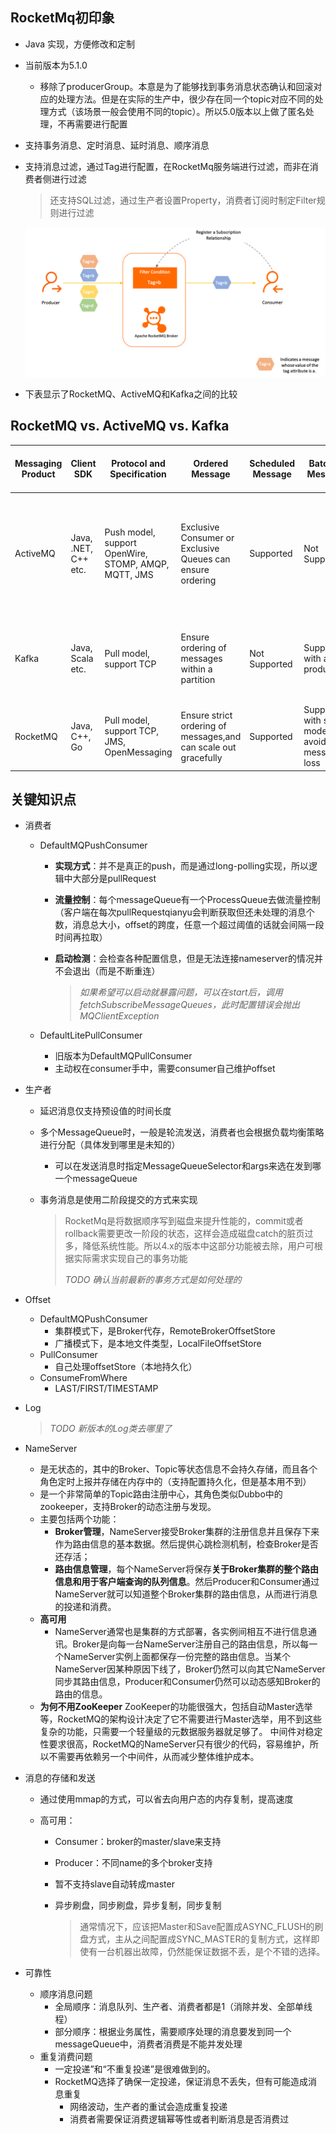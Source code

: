 ## RocketMq初印象

- Java 实现，方便修改和定制

- 当前版本为5.1.0
  - 移除了producerGroup。本意是为了能够找到事务消息状态确认和回滚对应的处理方法。但是在实际的生产中，很少存在同一个topic对应不同的处理方式（该场景一般会使用不同的topic）。所以5.0版本以上做了匿名处理，不再需要进行配置
  
- 支持事务消息、定时消息、延时消息、顺序消息

- 支持消息过滤，通过Tag进行配置，在RocketMq服务端进行过滤，而非在消费者侧进行过滤

  > 还支持SQL过滤，通过生产者设置Property，消费者订阅时制定Filter规则进行过滤

  <img src="RocketMq.assets/messagefilter0-ad2c8360f54b9a622238f8cffea12068.png" alt="消息过滤" style="zoom: 50%;" />

- 下表显示了RocketMQ、ActiveMQ和Kafka之间的比较 

## RocketMQ vs. ActiveMQ vs. Kafka

| Messaging Product|Client SDK| Protocol and Specification | Ordered Message  | Scheduled Message | Batched Message |BroadCast Message| Message Filter|Server Triggered Redelivery|Message Storage|Message Retroactive|Message Priority|High Availability and Failover|Message Track|Configuration|Management and Operation Tools|
| -------|--------|--------|-----|-----|-----|-----|-----|-----|-----|-----|-----|-----|-----|-----|-----|
| ActiveMQ|Java, .NET, C++ etc. |Push model, support OpenWire, STOMP, AMQP, MQTT, JMS|Exclusive Consumer or Exclusive Queues can ensure ordering|Supported|Not Supported|Supported|Supported|Not Supported|Supports very fast persistence using JDBC along with a high performance journal，such as levelDB, kahaDB|Supported|Supported|Supported, depending on storage,if using levelDB it requires a ZooKeeper server|Not Supported|The default configuration is low level, user need to optimize the configuration parameters|Supported|
| Kafka      | Java, Scala etc.|Pull model, support TCP|Ensure ordering of messages within a partition|Not Supported|Supported, with async producer|Not Supported|Supported, you can use Kafka Streams to filter messages|Not Supported|High performance file storage|Supported offset indicate|Not Supported|Supported, requires a ZooKeeper server|Not Supported|Kafka uses key-value pairs format for configuration. These values can be supplied either from a file or programmatically.|Supported, use terminal command to expose core metrics|
| RocketMQ      |Java, C++, Go |Pull model, support TCP, JMS, OpenMessaging|Ensure strict ordering of messages,and can scale out gracefully|Supported|Supported, with sync mode to avoid message loss|Supported|Supported, property filter expressions based on SQL92|Supported|High performance and low latency file storage|Supported timestamp and offset two indicates|Not Supported|Supported, Master-Slave model, without another kit|Supported|Work out of box,user only need to pay attention to a few configurations|Supported, rich web and terminal command to expose core metrics|



## 关键知识点

- 消费者

  - DefaultMQPushConsumer

    - **实现方式**：并不是真正的push，而是通过long-polling实现，所以逻辑中大部分是pullRequest

    - **流量控制**：每个messageQueue有一个ProcessQueue去做流量控制（客户端在每次pullRequestqianyu会判断获取但还未处理的消息个数，消息总大小，offset的跨度，任意一个超过阈值的话就会间隔一段时间再拉取）

    - **启动检测**：会检查各种配置信息，但是无法连接nameserver的情况并不会退出（而是不断重连）

      > *如果希望可以启动就暴露问题，可以在start后，调用fetchSubscribeMessageQueues，此时配置错误会抛出MQClientException*

  - DefaultLitePullConsumer

    - 旧版本为DefaultMQPullConsumer
    - 主动权在consumer手中，需要consumer自己维护offset

- 生产者

  - 延迟消息仅支持预设值的时间长度

  - 多个MessageQueue时，一般是轮流发送，消费者也会根据负载均衡策略进行分配（具体发到哪里是未知的）

    - 可以在发送消息时指定MessageQueueSelector和args来选在发到哪一个messageQueue

  - 事务消息是使用二阶段提交的方式来实现

    > RocketMq是将数据顺序写到磁盘来提升性能的，commit或者rollback需要更改一阶段的状态，这样会造成磁盘catch的脏页过多，降低系统性能。所以4.x的版本中这部分功能被去除，用户可根据实际需求实现自己的事务功能
    >
    > *TODO 确认当前最新的事务方式是如何处理的*

- Offset

  - DefaultMQPushConsumer
    - 集群模式下，是Broker代存，RemoteBrokerOffsetStore
    - 广播模式下，是本地文件类型，LocalFileOffsetStore
  - PullConsumer
    - 自己处理offsetStore（本地持久化）
  - ConsumeFromWhere
    - LAST/FIRST/TIMESTAMP

- Log

  > *TODO 新版本的Log类去哪里了*

- NameServer

  - 是无状态的，其中的Broker、Topic等状态信息不会持久存储，而且各个角色定时上报并存储在内存中的（支持配置持久化，但是基本用不到）
  - 是一个非常简单的Topic路由注册中心，其角色类似Dubbo中的zookeeper，支持Broker的动态注册与发现。
  - 主要包括两个功能：
    - **Broker管理**，NameServer接受Broker集群的注册信息并且保存下来作为路由信息的基本数据。然后提供心跳检测机制，检查Broker是否还存活；
    - **路由信息管理**，每个NameServer将保存**关于Broker集群的整个路由信息和用于客户端查询的队列信息**。然后Producer和Consumer通过NameServer就可以知道整个Broker集群的路由信息，从而进行消息的投递和消费。
  - **高可用**
    - NameServer通常也是集群的方式部署，各实例间相互不进行信息通讯。Broker是向每一台NameServer注册自己的路由信息，所以每一个NameServer实例上面都保存一份完整的路由信息。当某个NameServer因某种原因下线了，Broker仍然可以向其它NameServer同步其路由信息，Producer和Consumer仍然可以动态感知Broker的路由的信息。
  - **为何不用ZooKeeper**
    ZooKeeper的功能很强大，包括自动Master选举等，RocketMQ的架构设计决定了它不需要进行Master选举，用不到这些复杂的功能，只需要一个轻量级的元数据服务器就足够了。
    中间件对稳定性要求很高，RocketMQ的NameServer只有很少的代码，容易维护，所以不需要再依赖另一个中间件，从而减少整体维护成本。

- 消息的存储和发送

  - 通过使用mmap的方式，可以省去向用户态的内存复制，提高速度

  - 高可用：

    - Consumer：broker的master/slave来支持

    - Producer：不同name的多个broker支持

    - 暂不支持slave自动转成master

    - 异步刷盘，同步刷盘，异步复制，同步复制

      > 通常情况下，应该把Master和Save配置成ASYNC_FLUSH的刷盘方式，主从之间配置成SYNC_MASTER的复制方式，这样即使有一台机器出故障，仍然能保证数据不丢，是个不错的选择。

- 可靠性
  - 顺序消息问题
    - 全局顺序：消息队列、生产者、消费者都是1（消除并发、全部单线程）
    - 部分顺序：根据业务属性，需要顺序处理的消息要发到同一个messageQueue中，消费者消费是不能并发处理
  - 重复消费问题
    - 一定投递”和“不重复投递”是很难做到的。
    - RocketMQ选择了确保一定投递，保证消息不丢失，但有可能造成消息重复
      - 网络波动，生产者的重试会造成重复投递
      - 消费者需要保证消费逻辑幂等性或者判断消息是否消费过